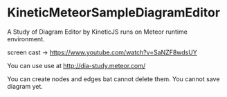 # KineticMeteorSampleDiagramEditor

A Study of Diagram Editor by KineticJS runs on Meteor runtime environment.

screen cast -> https://www.youtube.com/watch?v=SaNZF8wdsUY

You can use use at http://dia-study.meteor.com/

You can create nodes and edges bat cannot delete them. You cannot save diagram yet.
